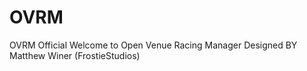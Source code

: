# OVRM
OVRM Official
Welcome to Open Venue Racing Manager
Designed BY Matthew Winer (FrostieStudios)